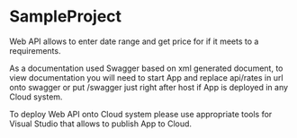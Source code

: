 # SampleProject

Web API allows to enter date range and get price for if it meets to a requirements.

As a documentation used Swagger based on xml generated document, to view documentation you will need to start App and replace api/rates in url onto swagger or put /swagger just right after host if App is deployed in any Cloud system.

To deploy Web API onto Cloud system please use appropriate tools for Visual Studio that allows to publish App to Cloud.
